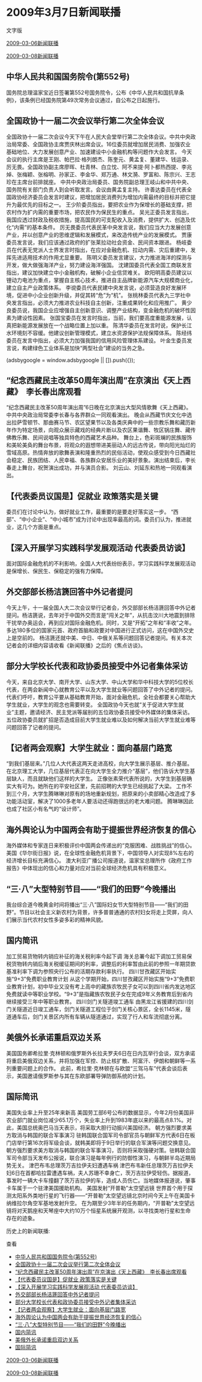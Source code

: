 







# 2009年3月7日新闻联播
 文字版








[2009-03-06新闻联播](/xinwenlianbo/20090306)


[2009-03-08新闻联播](/xinwenlianbo/20090308)





## 中华人民共和国国务院令(第552号)


国务院总理温家宝近日签署第552号国务院令，公布《中华人民共和国抗旱条例》，该条例已经国务院第49次常务会议通过，自公布之日起施行。


## 全国政协十一届二次会议举行第二次全体会议


全国政协十一届二次会议今天下午在人民大会堂举行第二次全体会议。中共中央政治局常委、全国政协主席贾庆林出席会议。16位委员就增加居民消费、加强农业基础地位、大力发展创意产业、加速建设中小金融机构等问题作大会发言。
今天会议的执行主席是王刚、帕巴拉·格列朗杰、陈奎元、黄孟复、董建华、钱运录、厉无畏。全国政协副主席廖晖、杜青林、白立忱、阿不来提·阿卜都热西提、李兆焯、张梅颖、张榕明、孙家正、李金华、郑万通、林文漪、罗富和、陈宗兴、王志珍在主席台前排就座。
中共中央政治局委员、国务院副总理王岐山和中共中央、国务院有关部门负责人到会听取发言。会议由黄孟复主持。
许善达委员在代表全国政协经济委员会发言时建议，把增加居民消费列为增加内需最终的目标并把它提升为最优先的目标之一。
王少阶委员指出，要把农业作为保增长的基础支撑，把农村作为扩内需的重要市场，把农民作为保民生的重点。
吴光正委员发言指出，我国应透过财政及税收措施，提高国民的可支配收入及消费，提供扩大、创造及优化“内需”的基本条件。
厉无畏委员代表民革中央发言说，我们应当大力发展创意产业，并以创意产业的思维逻辑和发展模式，来改造传统产业的发展模式。
贾康委员发言说，我们应该通过政府的扩张莱拉动社会资金、民间资本跟进。
杨岐委员在代表无党派人士界发言时指出，在应对金融危机、拉动内需、灾后重建中，发挥先进适用技术的作用尤显重要。
陈明义委员发言建议，大力推进海洋的探测与开发，做大做强海洋产业，努力建设海洋强国。
沈建国委员代表全国工商联发言指出，建议加快建立中小金融机构，破解小企业信贷难关。
欧阳明高委员建议以锂动力电池为重点，掌握自主核心技术，推进自主品牌新能源汽车大规模商业化，建立自主产业政策体系。
李谠委员代表民建中央发言说，必须营造良好发展环境，促进中小企业创新升级，并促其转“危”为“机”。
张桃林委员代表九三学社中央发言指出，必须大力推进农业科技自主创新，注重成果转化和应用推广。
黄少良委员说，我国企业应增强自主创新意识、调整产业结构，变金融危机的破坏性因素为建设性因素。
张国宝委员在发言时指出，当前，我们要高度重能源发展，认真把新能源发展放在一个战略位置上加以重。
陈清华委员在发言时说，保护长江水环境刻不容缓。他建议创新管理模式，建立水资源保护法规保障体系。
陈经纬委员在发言中指出，必须大力加强我国的信用风险管理体系建设。
叶金生委员发言说，构建绿色工业体系是加快“两型社会”建设的当务之急。





 (adsbygoogle = window.adsbygoogle || []).push({});

 
## “纪念西藏民主改革50周年演出周”在京演出《天上西藏》　李长春出席观看


“纪念西藏民主改革50周年演出周”6日晚在北京演出大型风情歌舞《天上西藏》。中共中央政治局常委李长春与各界群众一同观看演出。
晚会从西藏节庆文化中选出拉萨雪顿节、那曲赛马节、农区望果节以及各类庆典中的一些宗教乐舞和藏历新年作为特定场景，向观众展示藏戏的经典片断以及农区果谐舞、牧区锅庄舞、藏传佛教乐舞、民间说唱等独具特色的西藏艺术品种。
舞台上，色彩斑斓的民族服饰和美轮美奂的舞台布景，将观众的遐想带进美丽动人的远古传说，带向阳光灿烂的雪域高原。热情奔放的歌舞表演和隆重热烈的民俗活动，使观众感受到今日西藏社会稳定、民族团结、人民幸福、各族群众安居乐业的美好景象。演出结束后，李长春走上舞台，祝贺演出成功，并与演员合影。
刘云山、刘延东和热地一同观看演出。


## 【代表委员议国是】促就业 政策落实是关键


委员们在讨论中认为，做好就业工作，最重要的是要走好落实这一步。
“西部”、“中小企业”、“中小城市”成为讨论中出现率最高的词。委员们认为，推进就业，这几个方面是重点。


## 【深入开展学习实践科学发展观活动 代表委员访谈】


面对国际金融危机的不利影响，全国人大代表纷纷表示，学习实践科学发展观活动是保增长、保民生、保稳定的强有力保障。


## 外交部部长杨洁篪回答中外记者提问


今天上午，十一届全国人大二次会议举行记者会，外交部部长杨洁篪回答中外记者提问。杨洁篪说，去年对于中国外交而言是“闯关之年”，从抗击汶川大地震到排除干扰举办奥运会，再到应对国际金融危机。同时，又是“开拓”之年和“丰收”之年。多达180多位的国家元首、政府首脑和政要对中国进行正式访问，这在中国外交史上是空前的。
杨洁篪还就中美、中日、中俄关系等问题回答记者提问。有关本次记者会的详细内容请收看《新闻联播》之后的《焦点访谈》。


## 部分大学校长代表和政协委员接受中外记者集体采访


今天，来自北京大学、南开大学、山东大学、中山大学和华中科技大学的5位校长代表，在两会新闻中心就教育公平以及大学生就业等问题回答了中外记者的提问。代表们呼吁，教育公平要从基础教育开始，面对金融危机，全社会都要关心帮助大学生就业，大学生的观念也需要转变。
全国政协今天也就“关于促进大学生就业”主题，邀请经济、民主党派等届别的五位政协委员接受中外媒体的集体采访。五位政协委员就扩招是否造成目前大学生就业难以及如何解决当前大学生就业难等问题回答了记者的提问。


## 【记者两会观察】大学生就业：面向基层门路宽


“到我们基层来。”几位人大代表这两天走进高校，向大学生展示基层、推介基层。
在北京理工大学，几位基层代表正在向大学生全力推介“基层”，他们告诉大学生基层缺人，而且就缺他们这样的大学生。
正像张素荣代表所说的，大学生到基层确实大有可为。她所在的平安社区里，先前招聘的大学生已经挑起了大梁。
工作不到三个月，大学生腾琳琳对原有的场地重新规划，把原来的小卖部精心改造成了多功能活动室，解决了1000多老年人要活动还得跑很远的老大难问题。
腾琳琳因此也成了社区小有名气的“设计师”。


## 海外舆论认为中国两会有助于提振世界经济恢复的信心


海外媒体和专家连日来积极评价中国两会传递出的“克服困难、战胜挑战”的信心。
美国《华尔街日报》说，在全球性金融危机背景下，中国领导人对实现8%左右的经济增长目标充满信心。
澳大利亚广播公司报道说，温家宝总理所作《政府工作报告》中体现出的信心和力量对应对当前全球经济危机具有积极意义。


## “三·八”大型特别节目——“我们的田野”今晚播出


我台综合道今晚黄金时间将播出“三·八”国际妇女节大型特别节目——“我们的田野”。节目以社会主义新农村为背景，许多普普通通的农村妇女将走上荧屏，向人们展示当代农村女性多姿多彩的精神风貌。


## 国内简讯


加工贸易货物转内销应补征的海关税利率今起下调
海关总署今起下调加工贸易保税货物转内销后海关税缓征期间的利率，调整后的利率暂由此前的参照一年期贷款基准利率下调为参照央行公布的活期存款利率执行。
四川甘孜藏区开始实施“9+3”免费职业教育计划
从这个学期开始，四川甘孜藏区开始实施“9+3”免费职业教育计划，初中毕业又没有考上高中的藏族农牧民子女可以到四川省内发达地区免费就读中等职业学校。“9+3”是指藏族农牧民子女在完成9年义务教育后到省内继续接受三年中等职业教育。
四川剑门关隧道竣工通车
由黑龙江省援建的四川剑门关隧道近日竣工通车，剑门关隧道工程位于剑门关核心景区，全长1145米，隧道通车后，剑门关景区内所有车辆从隧道通过，实现了行人和车流彻底分离。


## 美俄外长承诺重启双边关系


美国国务卿希拉里·克林顿和俄罗斯外长拉夫罗夫6日在日内瓦举行会谈，双方承诺将重启美俄双边关系，并将加强在军控、防止核扩散、阿富汗、伊朗和朝鲜等一系列重要问题上的合作。
此前，希拉里·克林顿在与欧盟“三驾马车”代表会谈后表示，美国邀请俄罗斯参与其在东欧部署导弹防御系统的计划。


## 国际简讯


美国失业率上升至25年来新高
美国劳工部6号公布的数据显示，今年2月份美国非农业部门就业岗位减少65.1万个，失业率上升到1983年底以来的最高点8.1%。对此，美国总统奥巴马当天表示，将采取大胆行动振兴美国经济。
朝方强烈要求美方取消与韩国的联合军事演习
驻韩国联合国军司令部官员与朝鲜军方代表6日在板门店举行第16次将军级会谈，就韩美即将于9日举行的联合军演等问题交换意见。朝方强烈要求美方取消与韩国的联合军事演习，否则将采取强硬对策。驻韩联合国军司令部当天发布公报说，联合演习是每年例行的防御性演习，与朝鲜半岛近期局势无关。
津巴布韦总理茨万吉拉伊夫妇遭遇车祸
津巴布韦新任总理茨万吉拉伊夫妇6日在首都哈拉雷遭遇车祸，夫人苏珊不幸身亡，茨万吉拉伊受轻伤。据报道，事发时一辆大卡车撞翻了茨万吉拉伊的车，造成人员伤亡。当地媒体报道说，肇事卡车属于一个驻津美国援助机构。
美国发射“开普勒”太空望远镜
世界首个用于探测太阳系外类地行星的飞行器——“开普勒”太空望远镜北京时间今天上午在美国卡纳维拉尔角空军基地发射升空。
在为期至少3年半的任务期内，“开普勒”太空望远镜将对天鹅座和天琴座中大约10万个恒星系统展开观测，以寻找类地行星和生命存在的迹象。






历史上的新闻联播:

 查看
 

* [中华人民共和国国务院令(第552号)](#中华人民共和国国务院令-第552号)
* [全国政协十一届二次会议举行第二次全体会议](#全国政协十一届二次会议举行第二次全体会议)
* [“纪念西藏民主改革50周年演出周”在京演出《天上西藏》　李长春出席观看](#“纪念西藏民主改革50周年演出周”在京演出《天上西藏》　李长春出席观看)
* [【代表委员议国是】促就业 政策落实是关键](#【代表委员议国是】促就业-政策落实是关键)
* [【深入开展学习实践科学发展观活动 代表委员访谈】](#【深入开展学习实践科学发展观活动-代表委员访谈】)
* [外交部部长杨洁篪回答中外记者提问](#外交部部长杨洁篪回答中外记者提问)
* [部分大学校长代表和政协委员接受中外记者集体采访](#部分大学校长代表和政协委员接受中外记者集体采访)
* [【记者两会观察】大学生就业：面向基层门路宽](#【记者两会观察】大学生就业：面向基层门路宽)
* [海外舆论认为中国两会有助于提振世界经济恢复的信心](#海外舆论认为中国两会有助于提振世界经济恢复的信心)
* [“三·八”大型特别节目——“我们的田野”今晚播出](#“三·八”大型特别节目——“我们的田野”今晚播出)
* [国内简讯](#国内简讯)
* [美俄外长承诺重启双边关系](#美俄外长承诺重启双边关系)
* [国际简讯](#国际简讯)






[2009-03-06新闻联播](/xinwenlianbo/20090306)


[2009-03-08新闻联播](/xinwenlianbo/20090308)



